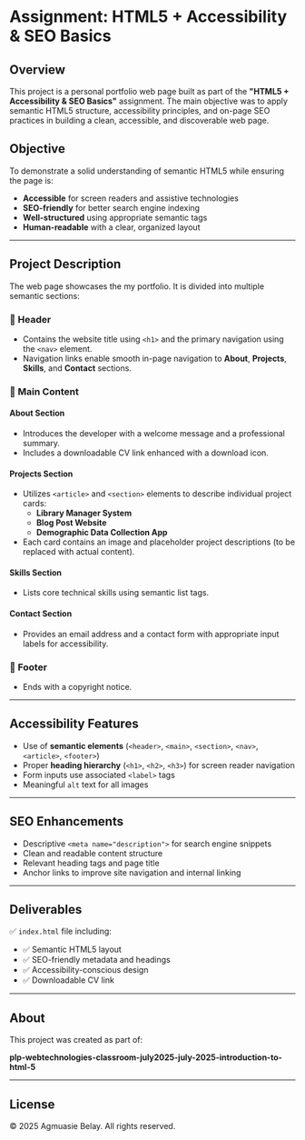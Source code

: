 # Assignment: HTML5 + Accessibility & SEO Basics

## Overview

This project is a personal portfolio web page built as part of the **"HTML5 + Accessibility & SEO Basics"** assignment. The main objective was to apply semantic HTML5 structure, accessibility principles, and on-page SEO practices in building a clean, accessible, and discoverable web page.

## Objective

To demonstrate a solid understanding of semantic HTML5 while ensuring the page is:

- **Accessible** for screen readers and assistive technologies
- **SEO-friendly** for better search engine indexing
- **Well-structured** using appropriate semantic tags
- **Human-readable** with a clear, organized layout

---

## Project Description

The web page showcases the my portfolio. It is divided into multiple semantic sections:

### 🔹 Header

- Contains the website title using `<h1>` and the primary navigation using the `<nav>` element.
- Navigation links enable smooth in-page navigation to **About**, **Projects**, **Skills**, and **Contact** sections.

### 🔹 Main Content

#### About Section

- Introduces the developer with a welcome message and a professional summary.
- Includes a downloadable CV link enhanced with a download icon.

#### Projects Section

- Utilizes `<article>` and `<section>` elements to describe individual project cards:
  - **Library Manager System**
  - **Blog Post Website**
  - **Demographic Data Collection App**
- Each card contains an image and placeholder project descriptions (to be replaced with actual content).

#### Skills Section

- Lists core technical skills using semantic list tags.

#### Contact Section

- Provides an email address and a contact form with appropriate input labels for accessibility.

### 🔹 Footer

- Ends with a copyright notice.

---

## Accessibility Features

- Use of **semantic elements** (`<header>`, `<main>`, `<section>`, `<nav>`, `<article>`, `<footer>`)
- Proper **heading hierarchy** (`<h1>`, `<h2>`, `<h3>`) for screen reader navigation
- Form inputs use associated `<label>` tags
- Meaningful `alt` text for all images

---

## SEO Enhancements

- Descriptive `<meta name="description">` for search engine snippets
- Clean and readable content structure
- Relevant heading tags and page title
- Anchor links to improve site navigation and internal linking

---

## Deliverables

✅ `index.html` file including:

- ✅ Semantic HTML5 layout  
- ✅ SEO-friendly metadata and headings  
- ✅ Accessibility-conscious design  
- ✅ Downloadable CV link  

---

## About

This project was created as part of:

**plp-webtechnologies-classroom-july2025-july-2025-introduction-to-html-5**

---

## License

© 2025 Agmuasie Belay. All rights reserved.
